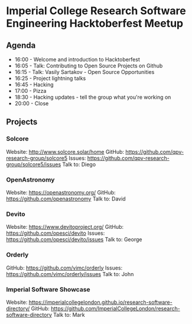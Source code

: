 # Imperial College Research Software Engineering Hacktoberfest Meetup

## Agenda

* 16:00 - Welcome and introduction to Hacktoberfest
* 16:05 - Talk: Contributing to Open Source Projects on Github
* 16:15 - Talk: Vasily Sartakov - Open Source Opportunities
* 16:25 - Project lightning talks
* 16:45 - Hacking
* 17:00 - Pizza
* 18:30 - Hacking updates - tell the group what you're working on
* 20:00 - Close

## Projects

### Solcore 

Website: http://www.solcore.solar/home
GitHub: https://github.com/qpv-research-group/solcore5
Issues: https://github.com/qpv-research-group/solcore5/issues
Talk to: Diego

### OpenAstronomy

Website: https://openastronomy.org/
GitHub: https://github.com/openastronomy
Talk to: David

### Devito

Website: https://www.devitoproject.org/
GitHub: https://github.com/opesci/devito
Issues: https://github.com/opesci/devito/issues
Talk to: George

### Orderly

GitHub: https://github.com/vimc/orderly
Issues: https://github.com/vimc/orderly/issues
Talk to: John

### Imperial Software Showcase

Website: https://imperialcollegelondon.github.io/research-software-directory/
GitHub: https://github.com/ImperialCollegeLondon/research-software-directory
Talk to: Mark
